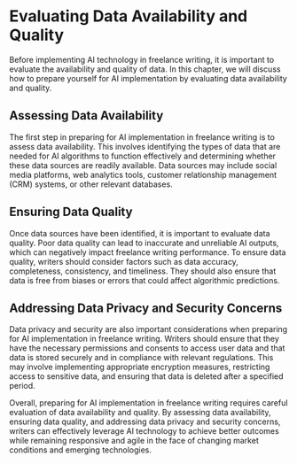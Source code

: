 Evaluating Data Availability and Quality
==================================================================================================================

Before implementing AI technology in freelance writing, it is important to evaluate the availability and quality of data. In this chapter, we will discuss how to prepare yourself for AI implementation by evaluating data availability and quality.

Assessing Data Availability
---------------------------

The first step in preparing for AI implementation in freelance writing is to assess data availability. This involves identifying the types of data that are needed for AI algorithms to function effectively and determining whether these data sources are readily available. Data sources may include social media platforms, web analytics tools, customer relationship management (CRM) systems, or other relevant databases.

Ensuring Data Quality
---------------------

Once data sources have been identified, it is important to evaluate data quality. Poor data quality can lead to inaccurate and unreliable AI outputs, which can negatively impact freelance writing performance. To ensure data quality, writers should consider factors such as data accuracy, completeness, consistency, and timeliness. They should also ensure that data is free from biases or errors that could affect algorithmic predictions.

Addressing Data Privacy and Security Concerns
---------------------------------------------

Data privacy and security are also important considerations when preparing for AI implementation in freelance writing. Writers should ensure that they have the necessary permissions and consents to access user data and that data is stored securely and in compliance with relevant regulations. This may involve implementing appropriate encryption measures, restricting access to sensitive data, and ensuring that data is deleted after a specified period.

Overall, preparing for AI implementation in freelance writing requires careful evaluation of data availability and quality. By assessing data availability, ensuring data quality, and addressing data privacy and security concerns, writers can effectively leverage AI technology to achieve better outcomes while remaining responsive and agile in the face of changing market conditions and emerging technologies.
